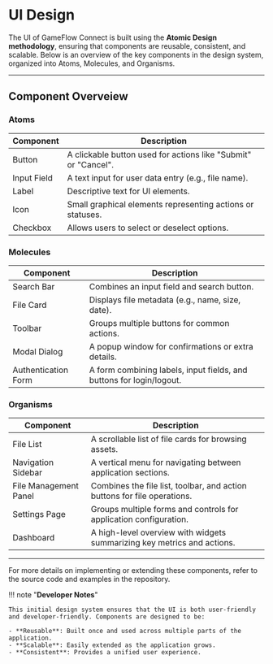 # **UI Design**

The UI of GameFlow Connect is built using the **Atomic Design methodology**, ensuring that components are reusable, consistent, and scalable. Below is an overview of the key components in the design system, organized into Atoms, Molecules, and Organisms.

---

## **Component Overveiew**

### **Atoms**
| **Component**       | **Description**                                      |
|----------------------|------------------------------------------------------|
| Button              | A clickable button used for actions like "Submit" or "Cancel". |
| Input Field         | A text input for user data entry (e.g., file name).   |
| Label               | Descriptive text for UI elements.                    |
| Icon                | Small graphical elements representing actions or statuses. |
| Checkbox            | Allows users to select or deselect options.          |

### **Molecules**
| **Component**       | **Description**                                      |
|----------------------|------------------------------------------------------|
| Search Bar          | Combines an input field and search button.           |
| File Card           | Displays file metadata (e.g., name, size, date).     |
| Toolbar             | Groups multiple buttons for common actions.          |
| Modal Dialog        | A popup window for confirmations or extra details.   |
| Authentication Form | A form combining labels, input fields, and buttons for login/logout. |

### **Organisms**
| **Component**       | **Description**                                      |
|----------------------|------------------------------------------------------|
| File List           | A scrollable list of file cards for browsing assets. |
| Navigation Sidebar  | A vertical menu for navigating between application sections. |
| File Management Panel | Combines the file list, toolbar, and action buttons for file operations. |
| Settings Page       | Groups multiple forms and controls for application configuration. |
| Dashboard           | A high-level overview with widgets summarizing key metrics and actions. |

---

For more details on implementing or extending these components, refer to the source code and examples in the repository.

!!! note "**Developer Notes**"

    This initial design system ensures that the UI is both user-friendly and developer-friendly. Components are designed to be:
    
    - **Reusable**: Built once and used across multiple parts of the application.
    - **Scalable**: Easily extended as the application grows.
    - **Consistent**: Provides a unified user experience.
